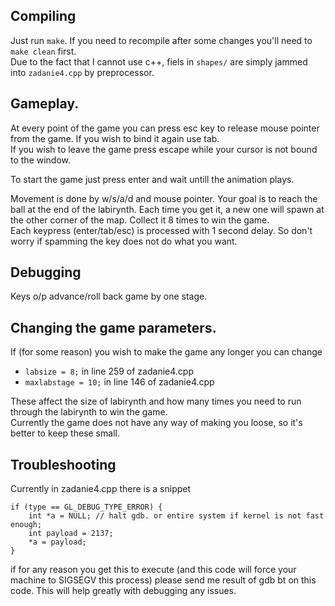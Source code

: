 ## Compiling
Just run `make`. If you need to recompile after some changes you'll need to `make clean` first.  
Due to the fact that I cannot use c++, fiels in `shapes/` are simply jammed into `zadanie4.cpp` by preprocessor.  

## Gameplay.
At every point of the game you can press esc key to release mouse pointer from the game. If you wish to bind it again use tab.  
If you wish to leave the game press escape while your cursor is not bound to the window.  

To start the game just press enter and wait untill the animation plays.  

Movement is done by w/s/a/d and mouse pointer. Your goal is to reach the ball at the end of the labirynth. Each time you get it, a new one will spawn at the other corner of the map. Collect it 8 times to win the game.  
Each keypress (enter/tab/esc) is processed with 1 second delay. So don't worry if spamming the key does not do what you want.  

## Debugging
Keys o/p advance/roll back game by one stage. 

## Changing the game parameters.
If (for some reason) you wish to make the game any longer you can change  
 - `labsize = 8;` in line 259 of zadanie4.cpp  
 - `maxlabstage = 10;` in line 146 of zadanie4.cpp  

These affect the size of labirynth and how many times you need to run through the labirynth to win the game.  
Currently the game does not have any way of making you loose, so it's better to keep these small.  

## Troubleshooting
Currently in zadanie4.cpp there is a snippet
```
if (type == GL_DEBUG_TYPE_ERROR) {
	int *a = NULL; // halt gdb. or entire system if kernel is not fast enough;
	int payload = 2137;
	*a = payload;
}
```

if for any reason you get this to execute (and this code will force your machine to SIGSEGV this process) please send me result of gdb bt on this code. This will help greatly with debugging any issues.  